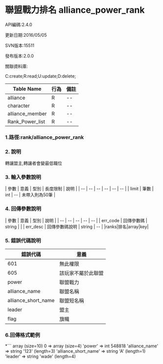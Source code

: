 # 聯盟戰力排名 alliance_power_rank




API編碼:2.4.0





更新日期:2016/05/05

> 

SVN版本:15511

> 

發布版本:2.0.0


關聯資料庫:

C:create;R:read;U:update;D:delete;

|Table Name|行為|備註|
|--|--|--|
|alliance|R|--|
|character|R|--|
|alliance_member|R|--|
|Rank_Power_list|R|--|
### 1.路徑:rank/alliance_power_rank

### 2. 說明

轉讓盟主,轉讓者會變最低職位
### 3. 輸入參數說明


| 參數 | 意義 | 型別 | 長度限制 | 說明 |
| -- | -- | -- | -- | -- | -- |
| limit | 筆數 | int | -- | 未帶入則為50筆 |

### 4. 回傳參數說明
| 參數 | 意義 | 型別 | 說明 |
| -- | -- | -- | -- | -- |
| err_code | 回傳參數碼 | string |  |
| err_desc | 回傳參數碼說明 | string | -- |
|ranks|排名|array|key|



### 5. 錯誤代碼說明
|錯誤代碼|意義|
|--|--|
|601|無此權限|
|605|該玩家不屬於此聯盟|
|power|聯盟戰力|int|--|
|alliance_name|聯盟名稱|string|--|
|alliance_short_name|聯盟短名稱|string|--|
|leader|盟主|string|--|
|flag|旗幟|int|--|

### 6.回傳格式範例

*```
array (size=10)
  0 => 
    array (size=4)
      'power' => int 548818
      'alliance_name' => string '123' (length=3)
      'alliance_short_name' => string 'A' (length=1)
      'leader' => string 'wade' (length=4)

```



